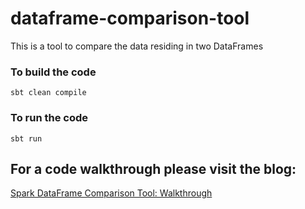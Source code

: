 # dataframe-comparison-tool
This is a tool to compare the data residing in two DataFrames

### To build the code
```shell script
sbt clean compile
```

### To run the code
```shell script
sbt run
```

## For a code walkthrough please visit the blog:
[Spark DataFrame Comparison Tool: Walkthrough](https://anuj1207.wordpress.com/2021/01/11/spark-dataframe-comparison-tool-walkthrough/)
